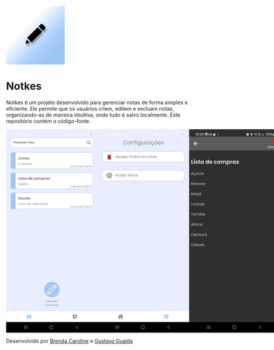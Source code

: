 <img src="assets/images/logo.png" width="160" />

# Notkes
Notkes é um projeto desenvolvido para gerenciar notas de forma simples e eficiente. Ele permite que os usuários criem, editem e excluam notas, organizando-as de maneira intuitiva, onde tudo é salvo localmente. Este repositório contém o código-fonte.

<div style="display:flex;">
  <img src="assets/images/IMG-20241212-WA0006.jpg" width="250" alt="">
  <img src="assets/images/IMG-20241212-WA0007.jpg" width="250" alt="">
   <img src="assets/images/IMG-20241212-WA0016.jpg" width="250" alt="">
</div>

Desenvolvido por 
<a href="https://github.com/dartres" target="_blank">Brenda Caroline</a> e
<a href="https://github.com/iCrowleySHR" target="_blank">Gustavo Gualda</a>
